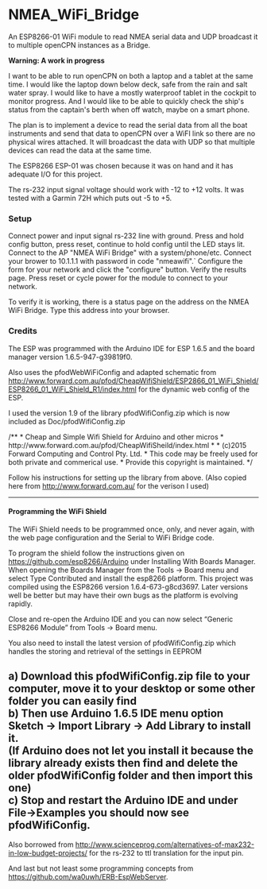 # NMEA_WiFi_Bridge
An ESP8266-01 WiFi module to read NMEA serial data and UDP broadcast it to multiple openCPN instances as a Bridge.

<b>Warning: A work in progress</b>

I want to be able to run openCPN on both a laptop and a tablet at the same time. I would like the laptop down below deck, safe from the rain and salt water spray. I would like to have a mostly waterproof tablet in the cockpit to monitor progress. And I would like to be able to quickly check the ship's status from the captain's berth when off watch, maybe on a smart phone.

The plan is to implement a device to read the serial data from all the boat instruments and send that data to openCPN over a WiFI link so there are no physical wires attached. It will broadcast the data with UDP so that multiple devices can read the data at the same time.

The ESP8266 ESP-01 was chosen because it was on hand and it has adequate I/O for this project.

The rs-232 input signal voltage should work with -12 to +12 volts. It was tested with a Garmin 72H which puts out -5 to +5.

<h3>Setup</h3>
Connect power and input signal rs-232 line with ground.
Press and hold config button, press reset, 
     continue to hold config until the LED stays lit.
Connect to the AP "NMEA WiFi Bridge" with a system/phone/etc.
Connect your brower to 10.1.1.1 with password in code "nmeawifi".`
Configure the form for your network and click the "configure" button.
Verify the results page.
Press reset or cycle power for the module to connect to your network.

To verify it is working, there is a status page on the address on the NMEA WiFi Bridge. Type this address into your browser.



<h3>Credits</h3>
The ESP was programmed with the Arduino IDE for ESP 1.6.5 and the board manager version 1.6.5-947-g39819f0.

Also uses the pfodWebWiFiConfig and adapted schematic from http://www.forward.com.au/pfod/CheapWifiShield/ESP2866_01_WiFi_Shield/ESP8266_01_WiFi_Shield_R1/index.html for the dynamic web config of the ESP.

I used the version 1.9 of the library pfodWifiConfig.zip which is now included as Doc/pfodWifiConfig.zip

<quote>
/**
 *  Cheap and Simple Wifi Shield for Arduino and other micros
 * http://www.forward.com.au/pfod/CheapWifiSheild/index.html
 *
 * (c)2015 Forward Computing and Control Pty. Ltd.
 * This code may be freely used for both private and commerical use.
 * Provide this copyright is maintained.
 */
</quote>

Follow his instructions for setting up the library from above. 
(Also copied here from http://www.forward.com.au/ for the verison I used)

---------------------------
<quote>
<h4>Programming the WiFi Shield</h4>

The WiFi Shield needs to be programmed once, only, and never again, with the web page configuration and the Serial to WiFi Bridge code.

To program the shield follow the instructions given on https://github.com/esp8266/Arduino under Installing With Boards Manager. When opening the Boards Manager from the Tools → Board menu and select Type Contributed and install the esp8266 platform. This project was compiled using the ESP8266 version 1.6.4-673-g8cd3697. Later versions well be better but may have their own bugs as the platform is evolving rapidly.

Close and re-open the Arduino IDE and you can now select “Generic ESP8266 Module” from Tools → Board menu.

You also need to install the latest version of pfodWifiConfig.zip which handles the storing and retrieval of the settings in EEPROM

a) Download this pfodWifiConfig.zip file to your computer, move it to your desktop or some other folder you can easily find<br>
b) Then use Arduino 1.6.5 IDE menu option Sketch → Import Library → Add Library to install it.<br>
(If Arduino does not let you install it because the library already exists then find and delete the older pfodWifiConfig folder and then import this one)<br>
c) Stop and restart the Arduino IDE and under File->Examples you should now see pfodWifiConfig.<br>
</quote>
---------------------------

Also borrowed from http://www.scienceprog.com/alternatives-of-max232-in-low-budget-projects/ for the rs-232 to ttl translation for the input pin.

And last but not least some programming concepts from https://github.com/wa0uwh/ERB-EspWebServer.


